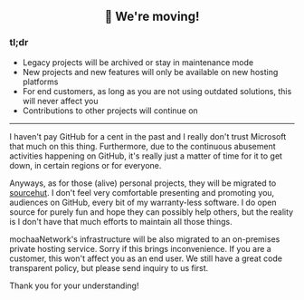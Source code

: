 <h2 align="center">👋 We're moving!</h2>

### tl;dr

- Legacy projects will be archived or stay in maintenance
mode
- New projects and new features will only be available on
new hosting platforms
- For end customers, as long as you are not using outdated
solutions, this will never affect you
- Contributions to other projects will continue on

---

I haven't pay GitHub for a cent in the past and I really
don't trust Microsoft that much on this thing.
Furthermore, due to the continuous abusement activities
happening on GitHub, it's really just a matter of time
for it to get down, in certain regions or for everyone.

Anyways, as for those (alive) personal projects, they
will be migrated to [sourcehut](https://sr.ht/).
I don't feel very comfortable presenting and promoting
you, audiences on GitHub, every bit of my warranty-less
software. I do open source for purely fun and hope they
can possibly help others, but the reality is I don't have
that much efforts to maintain all those things.

mochaaNetwork's infrastructure will be also migrated to
an on-premises private hosting service. Sorry if this
brings inconvenience. If you are a customer, this won't
affect you as an end user. We still have a great code
transparent policy, but please send inquiry to us first.

Thank you for your understanding!
